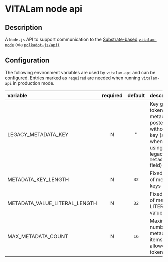 # VITALam node api

## Description

A `Node.js` API to support communication to the [Substrate-based](https://www.substrate.io/) [`vitalam-node`](https://github.com/digicatapult/vitalam-node) (via [`polkadot-js/api`](https://www.npmjs.com/package/@polkadot/api)).

## Configuration

The following environment variables are used by `vitalam-api` and can be configured. Entries marked as `required` are needed when running `vitalam-api` in production mode.

| variable                      | required |                       default                       | description                                                                                                  |
| :---------------------------- | :------: | :-------------------------------------------------: | :----------------------------------------------------------------------------------------------------------- |
| LEGACY_METADATA_KEY           |    N     |                         ''                          | Key given to token metadata posted without a key (such as when posted using the legacy `metadataFile` field) |
| METADATA_KEY_LENGTH           |    N     |                        `32`                         | Fixed length of metadata keys                                                                                |
| METADATA_VALUE_LITERAL_LENGTH |    N     |                        `32`                         | Fixed length of metadata LITERAL values                                                                      |
| MAX_METADATA_COUNT            |    N     |                        `16`                         | Maximum number of metadata items allowed per token                                                           |
